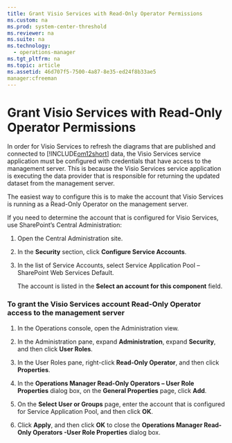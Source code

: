 ```yaml
---
title: Grant Visio Services with Read-Only Operator Permissions
ms.custom: na
ms.prod: system-center-threshold
ms.reviewer: na
ms.suite: na
ms.technology: 
  - operations-manager
ms.tgt_pltfrm: na
ms.topic: article
ms.assetid: 46d707f5-7500-4a87-8e35-ed24f8b33ae5
manager:cfreeman
---
```

# Grant Visio Services with Read-Only Operator Permissions
In order for Visio Services to refresh the diagrams that are published and connected to [!INCLUDE[om12short](../../om/manage/includes/om12short_md.md)] data, the Visio Services service application must be configured with credentials that have access to the management server. This is because the Visio Services service application is executing the data provider that is responsible for returning the updated dataset from the management server.  
  
The easiest way to configure this is to make the account that Visio Services is running as a Read\-Only Operator on the management server.  
  
If you need to determine the account that is configured for Visio Services, use SharePoint’s Central Administration:  
  
1.  Open the Central Administration site.  
  
2.  In the **Security** section, click **Configure Service Accounts**.  
  
3.  In the list of Service Accounts, select Service Application Pool – SharePoint Web Services Default.  
  
    The account is listed in the **Select an account for this component** field.  
  
### To grant the Visio Services account Read\-Only Operator access to the management server  
  
1.  In the Operations console, open the Administration view.  
  
2.  In the Administration pane, expand **Administration**, expand **Security**, and then click **User Roles**.  
  
3.  In the User Roles pane, right\-click **Read\-Only Operator**, and then click **Properties**.  
  
4.  In the **Operations Manager Read\-Only Operators – User Role Properties** dialog box, on the **General Properties** page, click **Add**.  
  
5.  On the **Select User or Groups** page, enter the account that is configured for Service Application Pool, and then click **OK**.  
  
6.  Click **Apply**, and then click **OK** to close the **Operations Manager Read\-Only Operators \-User Role Properties** dialog box.  
  
